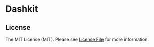 # Dashkit

## License

The MIT License (MIT). Please see [License File](LICENSE.md) for more information.
